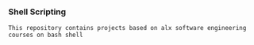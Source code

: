 ### Shell Scripting
```This repository contains projects based on alx software engineering courses on bash shell```
